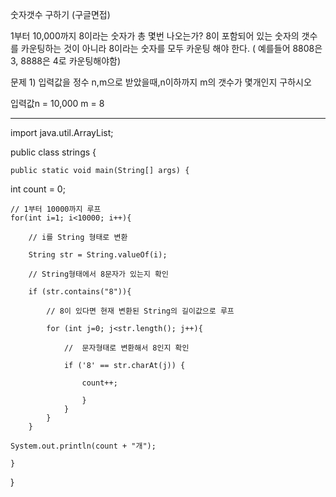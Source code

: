 ﻿ 숫자갯수 구하기 (구글면접)

1부터 10,000까지 8이라는 숫자가 총 몇번 나오는가?
 8이 포함되어 있는 숫자의 갯수를 카운팅하는 것이 아니라 8이라는 숫자를 모두 카운팅 해야 한다.
( 예를들어 8808은 3, 8888은 4로 카운팅해야함)

문제 1) 입력값을 정수 n,m으로 받았을때,n이하까지 m의 갯수가 몇개인지 구하시오

입력값n = 10,000 m = 8


***


import java.util.ArrayList;

public class strings {

	public static void main(String[] args) {


int count = 0;

	// 1부터 10000까지 루프
	for(int i=1; i<10000; i++){			

		// i를 String 형태로 변환

		String str = String.valueOf(i);			

		// String형태에서 8문자가 있는지 확인

		if (str.contains("8")){				

			// 8이 있다면 현재 변환된 String의 길이값으로 루프

			for (int j=0; j<str.length(); j++){					

				//  문자형태로 변환해서 8인지 확인

				if ('8' == str.charAt(j)) {

					count++;
					
					}
				}
			}
		}		

	System.out.println(count + "개");
		
	}
}
		
